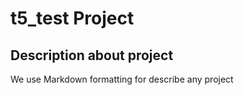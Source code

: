 # t5_test Project

## Description about project

We use Markdown formatting for describe any project 

